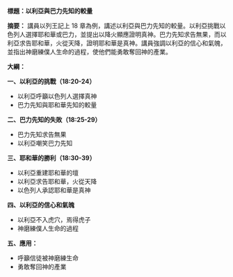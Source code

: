 **標題：以利亞與巴力先知的較量**

**摘要：**
講員以列王記上 18 章為例，講述以利亞與巴力先知的較量。以利亞挑戰以色列人選擇耶和華或巴力，並提出以降火顯應證明真神。巴力先知求告無果，而以利亞求告耶和華，火從天降，證明耶和華是真神。講員強調以利亞的信心和氣魄，並指出神磨練僕人生命的過程，使他們能勇敢奪回神的產業。

**大綱：**

**一、以利亞的挑戰（18:20-24）**
* 以利亞呼籲以色列人選擇真神
* 巴力先知與耶和華先知的較量

**二、巴力先知的失敗（18:25-29）**
* 巴力先知求告無果
* 以利亞嘲笑巴力先知

**三、耶和華的勝利（18:30-39）**
* 以利亞重建耶和華的壇
* 以利亞求告耶和華，火從天降
* 以色列人承認耶和華是真神

**四、以利亞的信心和氣魄**
* 以利亞不入虎穴，焉得虎子
* 神磨練僕人生命的過程

**五、應用：**
* 呼籲信徒被神磨練生命
* 勇敢奪回神的產業